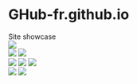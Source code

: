 # GHub-fr.github.io
Site showcase  
![](https://img.shields.io/website?down_color=red&down_message=offline&style=for-the-badge&up_color=green&up_message=online&url=https%3A%2F%2FGHub-fr.github.io)  
![](https://img.shields.io/github/commit-activity/m/GHub-fr/GHub-fr.github.io?color=red&style=for-the-badge)
![](https://img.shields.io/github/last-commit/GHub-fr/GHub-fr.github.io?color=red&style=for-the-badge)  
![](https://img.shields.io/github/stars/GHub-fr?color=red&style=for-the-badge)
![](https://img.shields.io/github/stars/GHub-fr/GHub-fr.github.io?color=red&label=repo%20stars&style=for-the-badge)
![](https://img.shields.io/github/contributors/GHub-fr/GHub-fr.github.io?style=for-the-badge)  
![](https://img.shields.io/github/languages/code-size/GHub-fr/GHub-fr.github.io?color=red)
![](https://img.shields.io/github/repo-size/GHub-fr/GHub-fr.github.io?color=red)  
